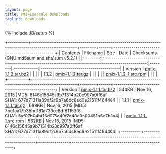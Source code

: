 ```yaml
---
layout: page
title: PMI-Exascale Downloads
tagline: downloads
---
```

{% include JB/setup %}

+----------+-----------------------------------------------------------------------------------------------------+--------+------+------------------------------------------------+
| Contents |                                               Filename                                              | Size   | Date | Checksums (GNU md5sum and sha1sum v5.2.1)      |
|:--------:|:---------------------------------------------------------------------------------------------------:|--------|:------------:|----------------------------------------|
|  Version | [pmix-1.1.2.tar.bz2](https://raw.githubusercontent.com/pmix/tarballs/master/pmix-1.1.2.tar.bz2)     |        |              |                                    |
|   1.1.2  | [pmix-1.1.2.tar.gz](https://raw.githubusercontent.com/pmix/tarballs/master/pmix-1.1.2.tar.gz)       |        |              |                                       |
|          | [pmix-1.1.2-1.src.rpm](https://raw.githubusercontent.com/pmix/tarballs/master/pmix-1.1.2-1.src.rpm) |        |              |                                        |
+----------+-----------------------------------------------------------------------------------------------------+--------+------+------------------------------------------------+
| Version  | [pmix-1.1.1.tar.bz2](https://raw.githubusercontent.com/pmix/tarballs/master/pmix-1.1.1.tar.bz2)     | 544KB  | Nov 16, 2015 |MD5:  6146c15645a9b71314b20c997a0ff6af<br>SHA1:   677d71311a89df2c9b7a6dc8ed9e21511f464404 |
| 1.1.1    | [pmix-1.1.1.tar.gz](https://raw.githubusercontent.com/pmix/tarballs/master/pmix-1.1.1.tar.gz)       | 688KB  | Nov 16, 2015 |MD5:  7be1aa17b35bd181a733ce8df61153f8<br>SHA1:   5af07b04bf16d976c49f7c48e9e90451b6e7b3a4|
|          | [pmix-1.1.1-1.src.rpm](https://raw.githubusercontent.com/pmix/tarballs/master/pmix-1.1.1-1.src.rpm) | 562KB  | Nov 16, 2015 |MD5:  6146c15645a9b71314b20c997a0ff6af<br>SHA1:   677d71311a89df2c9b7a6dc8ed9e21511f464404|
+----------+-----------------------------------------------------------------------------------------------------+--------+------+------------------------------------------------+
